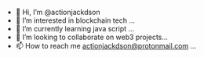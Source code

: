 - 👋 Hi, I’m @actionjackdson
- 👀 I’m interested in blockchain tech ...
- 🌱 I’m currently learning java script ...
- 💞️ I’m looking to collaborate on web3 projects...
- 📫 How to reach me actionjackdson@protonmail.com ...

<!---
actionjackdson/actionjackdson is a ✨ special ✨ repository because its `README.md` (this file) appears on your GitHub profile.
You can click the Preview link to take a look at your changes.
--->
